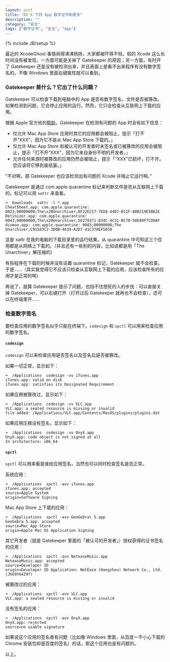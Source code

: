 ```yaml
---
layout: post
title: "OS X 下的 App 数字证书和更多"
description: ""
category: "安全"
tags: ["数字证书", "安全", "App"]
---
```


{% include JB/setup %}

最近的 XcodeGhost 事情闹得沸沸扬扬，大家都被吓得不轻。假的 Xcode 这么长时间没有被发现，一方面可能是关掉了 Gatekeeper 的原因；另一方面，有时开了 Gatekeeper 还是没有被检测出来，并且表面上是看不出来程序有没有数字签名的，不像 Windows 里面右键属性就可以看到。

### Gatekeeper 是什么？它出了什么问题？

Gatekeeper 可以检查下载到电脑中的 App 是否有数字签名，文件是否被篡改。如果检测到问题，它会停止应用的运行。然而，它只会检查从互联网上下载的应用。

根据 Apple 官方给的[帮助](https://support.apple.com/zh-cn/HT202491)，Gatekeeper 在检测有问题的 App 时会有如下信息：

* 仅允许 Mac App Store 应用时其它的应用都会被阻止，提示「打不开“XXX”，因为它不是从 Mac App Store 下载的。」
* 仅允许 Mac App Store 和被认可的开发者时未签名或已被篡改的应用会被阻止，提示「打不开“XXX”，因为它来自身份不明的开发者。」
* 允许任何来源时被篡改的应用仍然会被阻止，提示「“XXX”已损坏，打不开。您应该将它移到废纸篓。」


“不对啊，那 Gatekeeper 也应该检测出有问题的 Xcode 并阻止它运行啊。”

Gatekeeper 是通过 com.apple.quarantine 标记来判断文件是否从互联网上下载的。标记可以用 `xattr` 来查看。

```
➜  Downloads  xattr -l *.app             
CheatSheet.app: com.apple.quarantine: 0023;00000000;The\x20Unarchiver;8F22E217-7ED8-44D7-B11F-88B319E5B82E
Retinizer.app: com.apple.quarantine: 0043;00000000;The\x20Unarchiver;5E278371-834C-4C31-BC70-58E89F7CD0AF
diumoo.app: com.apple.quarantine: 0003;00000000;The Unarchiver;C91583C2-3D0B-4639-A2D7-41C37AEF5650
```

这是 xattr 在我的电脑的下载目录里的运行结果。从 quarantine 中可知这三个应用都是从网络上下载的。（并且还有一些别的内容，比如说都是用「The Unarchiver」解压缩的）

有些程序在下载的时候并没有设置 quarantine 标记，Gatekeeper 就不会检查，于是……（其实我觉得它不应该只检查从互联网上下载的应用，应该检查所有的应用才是正常的啊）

再说了，就算 Gatekeeper 提示了问题，也挡不住想死的人的步伐：可以直接关掉 Gatekeeper，可以右键打开（打开过后 Gatekeeper 就再也不会检查），还可以在终端里开……

### 检查数字签名

要检查应用的数字签名似乎只能在终端下。`codesign` 和 `spctl` 可以用来检查应用的数字签名。

#### `codesign`

`codesign` 可以来检查应用是否签名以及签名后是否被篡改。

如果一切正常，显示如下：

```
➜  /Applications  codesign -vv iTunes.app 
iTunes.app: valid on disk
iTunes.app: satisfies its Designated Requirement
```

如果应用被篡改过，显示如下：

```
➜  /Applications  codesign -vv VLC.app 
VLC.app: a sealed resource is missing or invalid
file added: /Applications/VLC.app/Contents/MacOS/plugins/plugins.dat
```

如果应用压根没有签名，显示如下：

```
➜  /Applications  codesign -vv OnyX.app 
OnyX.app: code object is not signed at all
In architecture: x86_64
```

#### `spctl`

`spctl` 可以用来看是谁给应用签名，当然也可以同时检查签名是否正常。

系统应用：

```
➜  /Applications  spctl -avv iTunes.app 
iTunes.app: accepted
source=Apple System
origin=Software Signing
```

Mac App Store 上下载的应用：

```
➜  /Applications  spctl -avv GeoGebra\ 5.app 
GeoGebra 5.app: accepted
source=Mac App Store
origin=Apple Mac OS Application Signing
```

其它开发者（就是 Gatekeeper 里面的「被认可的开发者」）授权获得的证书签名的应用：

```
➜  /Applications  spctl -avv NeteaseMusic.app 
NeteaseMusic.app: accepted
source=Developer ID
origin=Developer ID Application: NetEase (Hangzhou) Network Co., Ltd. (J669Y64Z9Y)
```

被篡改过的应用：

```
➜  /Applications  spctl -avv VLC.app 
VLC.app: a sealed resource is missing or invalid
```

没有签名的应用：

```
➜  /Applications  spctl -avv OnyX.app        
OnyX.app: rejected
source=no usable signature
```

如果说这个应用的签名者有问题（比如像 Windows 里面，从百度一不小心下载的 Chrome 安装包却是百度的签名）的话，那这个应用也是有问题的。

以上。
